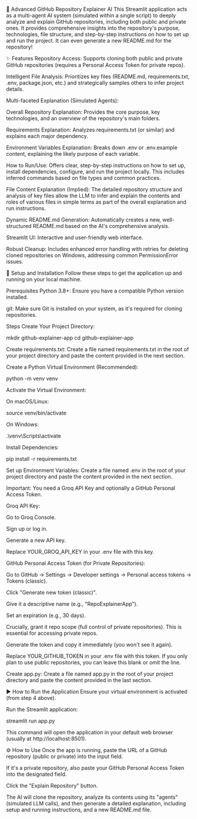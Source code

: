 🤖 Advanced GitHub Repository Explainer AI
This Streamlit application acts as a multi-agent AI system (simulated within a single script) to deeply analyze and explain GitHub repositories, including both public and private ones. It provides comprehensive insights into the repository's purpose, technologies, file structure, and step-by-step instructions on how to set up and run the project. It can even generate a new README.md for the repository!

✨ Features
Repository Access: Supports cloning both public and private GitHub repositories (requires a Personal Access Token for private repos).

Intelligent File Analysis: Prioritizes key files (README.md, requirements.txt, .env, package.json, etc.) and strategically samples others to infer project details.

Multi-faceted Explanation (Simulated Agents):

Overall Repository Explanation: Provides the core purpose, key technologies, and an overview of the repository's main folders.

Requirements Explanation: Analyzes requirements.txt (or similar) and explains each major dependency.

Environment Variables Explanation: Breaks down .env or .env.example content, explaining the likely purpose of each variable.

How to Run/Use: Offers clear, step-by-step instructions on how to set up, install dependencies, configure, and run the project locally. This includes inferred commands based on file types and common practices.

File Content Explanation (Implied): The detailed repository structure and analysis of key files allow the LLM to infer and explain the contents and roles of various files in simple terms as part of the overall explanation and run instructions.

Dynamic README.md Generation: Automatically creates a new, well-structured README.md based on the AI's comprehensive analysis.

Streamlit UI: Interactive and user-friendly web interface.

Robust Cleanup: Includes enhanced error handling with retries for deleting cloned repositories on Windows, addressing common PermissionError issues.

🚀 Setup and Installation
Follow these steps to get the application up and running on your local machine.

Prerequisites
Python 3.8+: Ensure you have a compatible Python version installed.

git: Make sure Git is installed on your system, as it's required for cloning repositories.

Steps
Create Your Project Directory:

mkdir github-explainer-app
cd github-explainer-app

Create requirements.txt:
Create a file named requirements.txt in the root of your project directory and paste the content provided in the next section.

Create a Python Virtual Environment (Recommended):

python -m venv venv

Activate the Virtual Environment:

On macOS/Linux:

source venv/bin/activate

On Windows:

.\venv\Scripts\activate

Install Dependencies:

pip install -r requirements.txt

Set up Environment Variables:
Create a file named .env in the root of your project directory and paste the content provided in the next section.

Important: You need a Groq API Key and optionally a GitHub Personal Access Token.

Groq API Key:

Go to Groq Console.

Sign up or log in.

Generate a new API key.

Replace YOUR_GROQ_API_KEY in your .env file with this key.

GitHub Personal Access Token (for Private Repositories):

Go to GitHub -> Settings -> Developer settings -> Personal access tokens -> Tokens (classic).

Click "Generate new token (classic)".

Give it a descriptive name (e.g., "RepoExplainerApp").

Set an expiration (e.g., 30 days).

Crucially, grant it repo scope (full control of private repositories). This is essential for accessing private repos.

Generate the token and copy it immediately (you won't see it again).

Replace YOUR_GITHUB_TOKEN in your .env file with this token. If you only plan to use public repositories, you can leave this blank or omit the line.

Create app.py:
Create a file named app.py in the root of your project directory and paste the content provided in the last section.

▶️ How to Run the Application
Ensure your virtual environment is activated (from step 4 above).

Run the Streamlit application:

streamlit run app.py

This command will open the application in your default web browser (usually at http://localhost:8501).

⚙️ How to Use
Once the app is running, paste the URL of a GitHub repository (public or private) into the input field.

If it's a private repository, also paste your GitHub Personal Access Token into the designated field.

Click the "Explain Repository" button.

The AI will clone the repository, analyze its contents using its "agents" (simulated LLM calls), and then generate a detailed explanation, including setup and running instructions, and a new README.md file.